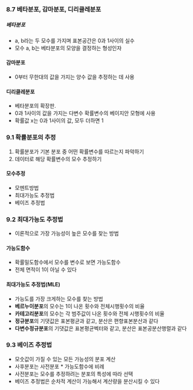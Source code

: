 ### 8.7 베타분포, 감마분포, 디리클레분포
##### 베타분포
- a, b라는 두 모수를 가지며 표본공간은 0과 1사이의 실수
- 모수 a, b는  베타분포의 모양을 결정하는 형성인자

#### 감마분포
- 0부터 무한대의 값을 가지는 양수 값을 추정하는 데 사용

#### 디리클레분포
- 베타분포의 확장판.
- 0과 1사이의 값을 가지는 다변수 확률변수의 베이지안 모형에 사용
- 확률값 x는 0과 1사이의 값, 모두 더하면 1


### 9.1 확률분포의 추정
1. 확률분포가 기본 분포 중 어떤 확률변수를 따르는지 파악하기
2. 데이터로 해당 확률변수의 모수 추정하기
#### 모수추정
- 모멘트방법
- 최대가능도 추정법
- 베이즈 추정법


### 9.2 최대가능도 추정법
- 이론적으로 가장 가능성이 높은 모수를 찾는 방법
#### 가능도함수
- 확률밀도함수에서 모수를 변수로 보면 가능도함수
- 전체 면적이 1이 아닐 수 있다
#### 최대가능도 추정법(MLE)
- 가능도를 가장 크게하는 모수를 찾는 방법
- **베르누이분포**의 모수는 1이 나온 횟수와  전체시행횟수의 비율
- **카테고리분포**의 모수는 각 범주값이 나온 횟수와 전체 시행횟수의 비율
- **정규분포**의 기댓값은 표본평균과 같고, 분산은 편향표본분산과 같다
- **다변수정규분포**의 기댓값은 표본평균벡터와 같고, 분산은 표본공분산행렬과 같다


### 9.3 베이즈 추정법
- 모숫값이 가질 수 있는 모든 가능성의 분포 계산
- 사후분포는 사전분포 * 가능도함수에 비례
- 사전분포는 모수를 추정하려는  분포의 특성에 따라 선택
- 베이즈 추정법은 순차적 계산이 가능해서 계산량을 분산시킬 수 있다

